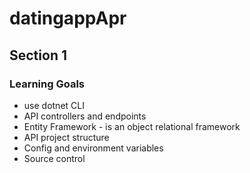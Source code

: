 # datingappApr

## Section 1
### Learning Goals
- use dotnet CLI
- API controllers and endpoints
- Entity Framework - is an object relational framework
- API project structure
- Config and environment variables
- Source control